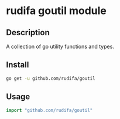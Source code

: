 # rudifa goutil module

## Description

A collection of go utility functions and types.

## Install

```bash
go get -u github.com/rudifa/goutil
```

## Usage

```go
import "github.com/rudifa/goutil"
```
